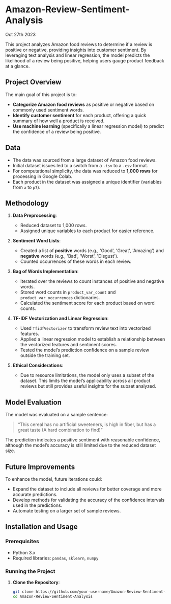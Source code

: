 # Amazon-Review-Sentiment-Analysis
Oct 27th 2023

This project analyzes Amazon food reviews to determine if a review is positive or negative, providing insights into customer sentiment. By leveraging text analysis and linear regression, the model predicts the likelihood of a review being positive, helping users gauge product feedback at a glance.

## Project Overview

The main goal of this project is to:

- **Categorize Amazon food reviews** as positive or negative based on commonly used sentiment words.
- **Identify customer sentiment** for each product, offering a quick summary of how well a product is received.
- **Use machine learning** (specifically a linear regression model) to predict the confidence of a review being positive.

## Data

- The data was sourced from a large dataset of Amazon food reviews.
- Initial dataset issues led to a switch from a `.tsv` to a `.csv` format.
- For computational simplicity, the data was reduced to **1,000 rows** for processing in Google Colab.
- Each product in the dataset was assigned a unique identifier (variables from `a` to `p7`).

## Methodology

1. **Data Preprocessing**:
   - Reduced dataset to 1,000 rows.
   - Assigned unique variables to each product for easier reference.

2. **Sentiment Word Lists**:
   - Created a list of **positive** words (e.g., 'Good', 'Great', 'Amazing') and **negative** words (e.g., 'Bad', 'Worst', 'Disgust').
   - Counted occurrences of these words in each review.

3. **Bag of Words Implementation**:
   - Iterated over the reviews to count instances of positive and negative words.
   - Stored word counts in `product_var_count` and `product_var_occurrences` dictionaries.
   - Calculated the sentiment score for each product based on word counts.

4. **TF-IDF Vectorization and Linear Regression**:
   - Used `TfidfVectorizer` to transform review text into vectorized features.
   - Applied a linear regression model to establish a relationship between the vectorized features and sentiment scores.
   - Tested the model’s prediction confidence on a sample review outside the training set.

5. **Ethical Considerations**:
   - Due to resource limitations, the model only uses a subset of the dataset. This limits the model’s applicability across all product reviews but still provides useful insights for the subset analyzed.

## Model Evaluation

The model was evaluated on a sample sentence: 

> “This cereal has no artificial sweeteners, is high in fiber, but has a great taste (A hard combination to find)”

The prediction indicates a positive sentiment with reasonable confidence, although the model’s accuracy is still limited due to the reduced dataset size.

## Future Improvements

To enhance the model, future iterations could:
- Expand the dataset to include all reviews for better coverage and more accurate predictions.
- Develop methods for validating the accuracy of the confidence intervals used in the predictions.
- Automate testing on a larger set of sample reviews.

## Installation and Usage

### Prerequisites

- Python 3.x
- Required libraries: `pandas`, `sklearn`, `numpy`

### Running the Project

1. **Clone the Repository**:
   ```bash
   git clone https://github.com/your-username/Amazon-Review-Sentiment-Analysis.git
   cd Amazon-Review-Sentiment-Analysis
